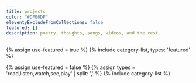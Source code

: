 ```yaml
---
title: projects
color: "#DFE0DF"
eleventyExcludeFromCollections: false
featured: []
description: poetry, thoughts, songs, videos, and the rest.
---
```

{% assign use-featured = true %}
{% include category-list, types: 'featured' %}

{% assign use-featured = false %}
{% assign types = 'read,listen,watch,see,play' | split: ',' %}
{% include category-list %}
